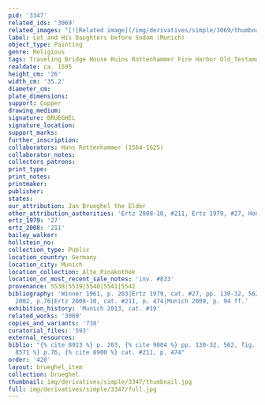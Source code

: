 ```yaml
---
pid: '3347'
related_ids: '3069'
related_images: "[![Related image](/img/derivatives/simple/3069/thumbnail.jpg)](/brughel/3069)"
label: Lot and His Daughters before Sodom (Munich)
object_type: Painting
genre: Religious
tags: Traveling Bridge House Ruins Rottenhammer Fire Harbor Old_Testament
realdate: ca. 1595
height_cm: '26'
width_cm: '35.2'
diameter_cm: 
plate_dimensions: 
support: Copper
drawing_medium: 
signature: BRUEGHEL
signature_location: 
support_marks: 
further_inscription: 
collaborators: Hans Rottenhammer (1564-1625)
collaborator_notes: 
collectors_patrons: 
print_type: 
print_notes: 
printmaker: 
publisher: 
states: 
our_attribution: Jan Brueghel the Elder
other_attribution_authorities: 'Ertz 2008-10, #211, Ertz 1979, #27, Honig database'
ertz_1979: '27'
ertz_2008: '211'
bailey_walker: 
hollstein_no: 
collection_type: Public
location_country: Germany
location_city: Munich
location_collection: Alte Pinakothek
location_or_most_recent_sale_notes: 'inv. #833'
provenance: 5538|5539|5540|5541|5542
bibliography: 'Winner 1961, p. 203|Ertz 1979, cat. #27, pp. 130-32, 562, fig. 136|Renger/Denk
  2002, p.76|Ertz 2008-10, cat. #211, p. 474|Munich 2009, p. 94 ff.'
exhibition_history: 'Munich 2013, cat. #19'
related_works: '3069'
copies_and_variants: '738'
curatorial_files: '593'
external_resources: 
biblio: "{% cite 8913 %} p. 203, {% cite 9004 %} pp. 130-32, 562, fig. 136, {% cite
  8571 %} p.76, {% cite 8900 %} cat. #211, p. 474"
order: '420'
layout: brueghel_item
collection: brueghel
thumbnail: img/derivatives/simple/3347/thumbnail.jpg
full: img/derivatives/simple/3347/full.jpg
---
```

